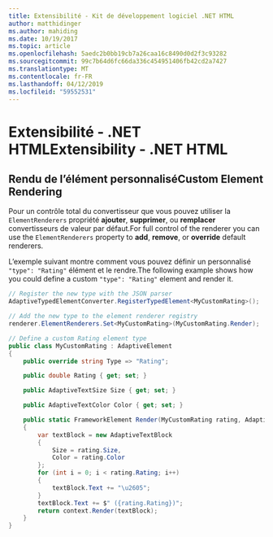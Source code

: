 ```yaml
---
title: Extensibilité - Kit de développement logiciel .NET HTML
author: matthidinger
ms.author: mahiding
ms.date: 10/19/2017
ms.topic: article
ms.openlocfilehash: 5aedc2b0bb19cb7a26caa16c8490d0d2f3c93282
ms.sourcegitcommit: 99c7b64d6fc66da336c454951406fb42cd2a7427
ms.translationtype: MT
ms.contentlocale: fr-FR
ms.lasthandoff: 04/12/2019
ms.locfileid: "59552531"
---
```

# <a name="extensibility---net-html"></a><span data-ttu-id="256c0-102">Extensibilité - .NET HTML</span><span class="sxs-lookup"><span data-stu-id="256c0-102">Extensibility - .NET HTML</span></span>

## <a name="custom-element-rendering"></a><span data-ttu-id="256c0-103">Rendu de l’élément personnalisé</span><span class="sxs-lookup"><span data-stu-id="256c0-103">Custom Element Rendering</span></span>

<span data-ttu-id="256c0-104">Pour un contrôle total du convertisseur que vous pouvez utiliser la `ElementRenderers` propriété **ajouter**, **supprimer**, ou **remplacer** convertisseurs de valeur par défaut.</span><span class="sxs-lookup"><span data-stu-id="256c0-104">For full control of the renderer you can use the `ElementRenderers` property to **add**, **remove**, or **override** default renderers.</span></span>

<span data-ttu-id="256c0-105">L’exemple suivant montre comment vous pouvez définir un personnalisé `"type": "Rating"` élément et le rendre.</span><span class="sxs-lookup"><span data-stu-id="256c0-105">The following example shows how you could define a custom `"type": "Rating"` element and render it.</span></span>

```csharp
// Register the new type with the JSON parser
AdaptiveTypedElementConverter.RegisterTypedElement<MyCustomRating>();

// Add the new type to the element renderer registry
renderer.ElementRenderers.Set<MyCustomRating>(MyCustomRating.Render);

// Define a custom Rating element type
public class MyCustomRating : AdaptiveElement
{
    public override string Type => "Rating";

    public double Rating { get; set; }

    public AdaptiveTextSize Size { get; set; }

    public AdaptiveTextColor Color { get; set; }

    public static FrameworkElement Render(MyCustomRating rating, AdaptiveRenderContext context)
    {
        var textBlock = new AdaptiveTextBlock
        {
            Size = rating.Size,
            Color = rating.Color
        };
        for (int i = 0; i < rating.Rating; i++)
        {
            textBlock.Text += "\u2605";
        }
        textBlock.Text += $" ({rating.Rating})";
        return context.Render(textBlock);
    }
}
```
